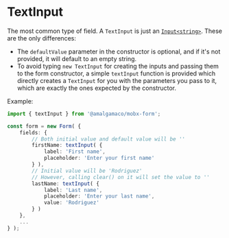 # TextInput

The most common type of field. A `TextInput` is just an [`Input<string>`](./Input.md). These are the only differences:
- The `defaultValue` parameter in the constructor is optional, and if it's not provided, it will default to an empty string.
- To avoid typing `new TextInput` for creating the inputs and passing them to the form constructor, a simple `textInput` function is provided which directly creates a `TextInput` for you with the parameters you pass to it, which are exactly the ones expected by the constructor.

Example:

```ts
import { textInput } from '@amalgamaco/mobx-form';

const form = new Form( {
	fields: {
		// Both initial value and default value will be ''
		firstName: textInput( {
			label: 'First name',
			placeholder: 'Enter your first name'
		} ),
		// Initial value will be 'Rodriguez'
		// However, calling clear() on it will set the value to ''
		lastName: textInput( {
			label: 'Last name',
			placeholder: 'Enter your last name',
			value: 'Rodriguez'
		} )
	},
	...
} );
```
